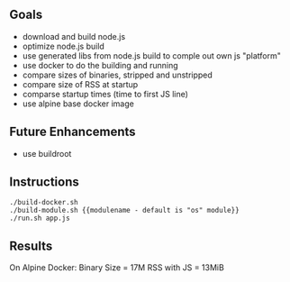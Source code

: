 ## Goals
- download and build node.js
- optimize node.js build
- use generated libs from node.js build to comple out own js "platform"
- use docker to do the building and running
- compare sizes of binaries, stripped and unstripped
- compare size of RSS at startup
- comparse startup times (time to first JS line)
- use alpine base docker image

## Future Enhancements
- use buildroot

## Instructions
```
./build-docker.sh
./build-module.sh {{modulename - default is "os" module}}
./run.sh app.js
```

## Results
On Alpine Docker:
Binary Size = 17M
RSS with JS = 13MiB
